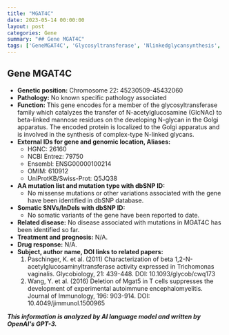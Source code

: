 ```yaml
---
title: "MGAT4C"
date: 2023-05-14 00:00:00
layout: post
categories: Gene
summary: "## Gene MGAT4C"
tags: ['GeneMGAT4C', 'Glycosyltransferase', 'Nlinkedglycansynthesis', 'Geneticinformation', 'Pathology', 'Relateddisease', 'Drugresponse', 'Researchpublications']
---
```


## Gene MGAT4C

- **Genetic position:** Chromosome 22: 45230509-45432060
- **Pathology:** No known specific pathology associated
- **Function:** This gene encodes for a member of the glycosyltransferase family which catalyzes the transfer of N-acetylglucosamine (GlcNAc) to beta-linked mannose residues on the developing N-glycan in the Golgi apparatus. The encoded protein is localized to the Golgi apparatus and is involved in the synthesis of complex-type N-linked glycans.
- **External IDs for gene and genomic location, Aliases:**
    - HGNC: 26160
    - NCBI Entrez: 79750
    - Ensembl: ENSG00000100214
    - OMIM: 610912
    - UniProtKB/Swiss-Prot: Q5JQ38
- **AA mutation list and mutation type with dbSNP ID:**
    - No missense mutations or other variations associated with the gene have been identified in dbSNP database.
- **Somatic SNVs/InDels with dbSNP ID:**
    - No somatic variants of the gene have been reported to date.
- **Related disease:** No disease associated with mutations in MGAT4C has been identified so far.
- **Treatment and prognosis:** N/A.
- **Drug response:** N/A.
- **Subject, author name, DOI links to related papers:**
    1. Paschinger, K. et al. (2011) Characterization of beta 1,2-N-acetylglucosaminyltransferase activity expressed in Trichomonas vaginalis. Glycobiology, 21: 439-448. DOI: 10.1093/glycob/cwq173
    2. Wang, Y. et al. (2016) Deletion of Mgat5 in T cells suppresses the development of experimental autoimmune encephalomyelitis. Journal of Immunology, 196: 903-914. DOI: 10.4049/jimmunol.1500965

**_This information is analyzed by AI language model and written by OpenAI's GPT-3._**
